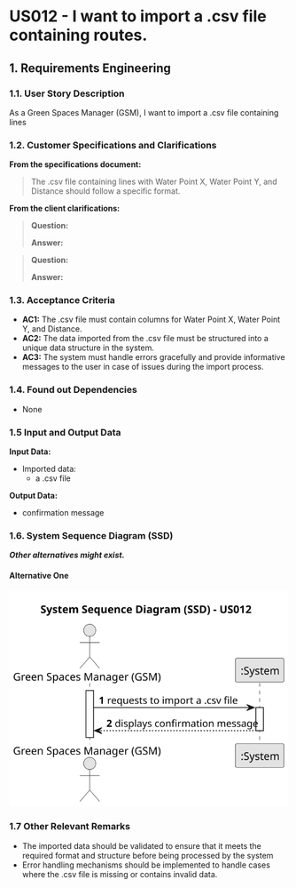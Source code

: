# US012 - I want to import a .csv file containing routes.


## 1. Requirements Engineering

### 1.1. User Story Description

As a Green Spaces Manager (GSM), I want to import a .csv file containing lines
### 1.2. Customer Specifications and Clarifications 

**From the specifications document:**

>   The .csv file containing lines with Water Point X, Water Point Y, and Distance should follow a specific format.


**From the client clarifications:**

> **Question:** 
>
> **Answer:** 

> **Question:** 
>
> **Answer:** 

### 1.3. Acceptance Criteria

* **AC1:** The .csv file must contain columns for Water Point X, Water Point Y, and Distance.
* **AC2:** The data imported from the .csv file must be structured into a unique data structure in the system.
* **AC3:** The system must handle errors gracefully and provide informative messages to the user in case of issues during the import process.

### 1.4. Found out Dependencies

* None

### 1.5 Input and Output Data

**Input Data:**

* Imported data:
    * a .csv file

**Output Data:**

+ confirmation message

### 1.6. System Sequence Diagram (SSD)

**_Other alternatives might exist._**

#### Alternative One

![System Sequence Diagram - Alternative One](svg/us012-system-sequence-diagram-alternative-one.svg)


### 1.7 Other Relevant Remarks

* The imported data should be validated to ensure that it meets the required format and structure before being processed by the system
* Error handling mechanisms should be implemented to handle cases where the .csv file is missing or contains invalid data.